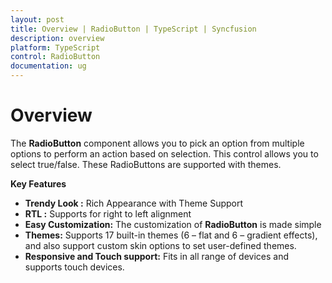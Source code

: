```yaml
---
layout: post
title: Overview | RadioButton | TypeScript | Syncfusion
description: overview
platform: TypeScript
control: RadioButton
documentation: ug
---
```


# Overview

The **RadioButton** component allows you to pick an option from multiple options to perform an action based on selection. This control allows you to select true/false. These RadioButtons are supported with themes.

**Key Features**

* **Trendy Look :** Rich Appearance with Theme Support
* **RTL :** Supports for right to left alignment
* **Easy Customization:** The customization of **RadioButton**  is made simple
* **Themes:** Supports 17 built-in themes (6 – flat and 6 – gradient effects), and also support custom skin options to set user-defined themes.
* **Responsive and Touch support:** Fits in all range of devices and supports touch devices. 



